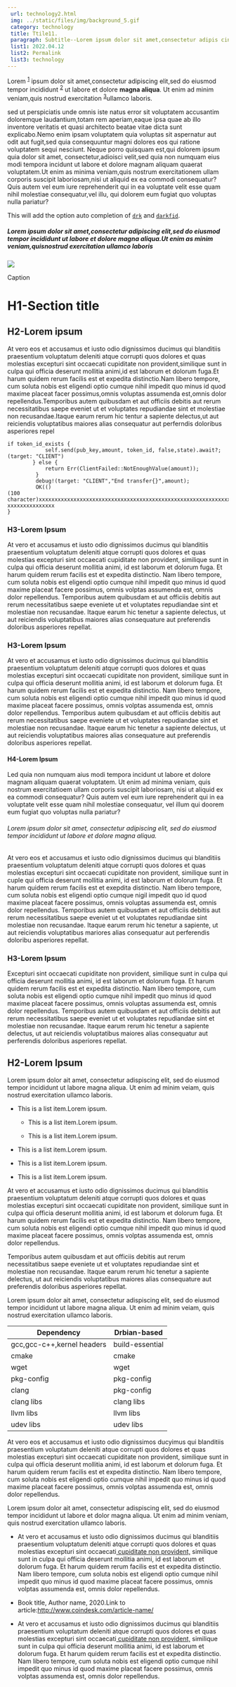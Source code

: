```yaml
---
 url: technology2.html
 img: ../static/files/img/background_5.gif
 category: technology
 title: Ttile11.
 paragraph: Subtitle--Lorem ipsum dolor sit amet,consectetur adipis cing elit, sed do eiusmod tempor incididunt ut labore et nunc dolore magna aliqua
 list1: 2022.04.12
 list2: Permalink
 list3: technology
---
```





Lorem <sup>[1](#1)</sup> ipsum dolor sit amet,consectetur adipiscing elit,sed do eiusmod tempor incididunt <sup>[2](#2)</sup> ut labore et dolore <strong>magna aliqua</strong>. Ut enim ad minim veniam,quis nostrud exercitation <sup>[3](#3)</sup>ullamco laboris.

sed ut perspiciatis unde omnis iste natus error sit voluptatem accusantim  doloremque laudantium,totam rem aperiam,eaque ipsa quae ab illo inventore veritatis et quasi architecto beatae vitae dicta sunt explicabo.Nemo enim ipsam voluptatem quia voluptas sit aspernatur aut odit aut fugit,sed quia consequuntur magni dolores eos qui ratione voluptatem sequi nesciunt. Neque porro quisquam est,qui dolorem ipsum quia dolor sit amet, consectetur,adioisci velit,sed quia non numquam eius modi tempora incidunt ut labore et dolore magnam aliquam quaerat voluptatem.Ut enim as minima veniam,quis nostrum exercitationem ullam corporis suscipit laboriosam,nisi ut aliquid ex ea commodi consequatur?Quis autem vel eum iure reprehenderit qui in ea voluptate velit esse quam nihil molestiae consequatur,vel illu, qui dolorem eum fugiat quo voluptas nulla pariatur?

This will add the option auto completion of [`drk`](#drk) and [`darkfid`](#darkfid).

##### Lorem ipsum dolor sit amet,consectetur adipiscing elit,sed do eiusmod tempor incididunt ut labore et dolore magna aliqua.Ut enim as minim veniam,quisnostrud exercitation ullamco laboris

![](../static/files/img/background_1.png)

Caption

# H1-Section title

## H2-Lorem ipsum

At vero eos et accusamus et iusto odio dignissimos ducimus qui blanditiis  praesentium voluptatum deleniti atque corrupti quos dolores et quas molestias excepturi sint occaecati cupiditate non provident,similique sunt in culpa qui officia deserunt mollitia animi,id est laborum et dolorum fuga.Et harum quidem rerum facilis est et expedita distinctio.Nam libero tempore, cum soluta nobis est eligendi optio cumque nihil impedit quo minus id quod maxime placeat facer possimus,omnis voluptas assumenda est,omnis dolor repellendus.Temporibus autem quibusdam et aut officiis debitis aut rerum necessitatibus saepe eveniet ut et voluptates repudiandae sint et molestiae non recusandae.Itaque earum rerum hic tentur a sapiente delectus,ut aut reiciendis voluptatibus maiores alias consequatur aut perferndis doloribus asperiores repel


```
if token_id_exists {
            self.send(pub_key,amount, token_id, false,state).await?;
(target: "CLIENT")
        } else {
            return Err(ClientFailed::NotEnoughValue(amount));
         } 
         debug!(target: "CLIENT","End transfer{}",amount);
         OK(()
(100
character)xxxxxxxxxxxxxxxxxxxxxxxxxxxxxxxxxxxxxxxxxxxxxxxxxxxxxxxxxxxxxxxxxxx
xxxxxxxxxxxxxxx
}
```


### H3-Lorem Ipsum

At vero et accusamus et iusto odio dignissimos ducimus qui blanditiis praesentium voluptatum deleniti atque corrupti quos dolores et quas molestias excepturi sint occaecati cupiditate non provident, similique sunt in culpa qui officia deserunt mollitia animi, id est laborum et dolorum fuga. Et harum quidem rerum facilis est et expedita distinctio. Nam libero tempore, cum soluta nobis est eligendi optio cumque nihil impedit quo minus id quod maxime placeat facere possimus, omnis volptas assumenda est, omnis dolor repellendus. Temporibus autem quibusdam et aut officiis debitis aut rerum necessitatibus saepe eveniete ut et voluptates repudiandae sint et molestiae non recusandae. Itaque earum hic tenetur a sapiente delectus, ut aut reiciendis voluptatibus maiores alias consequature aut preferendis doloribus asperiores repellat.

### H3-Lorem Ipsum

At vero et accusamus et iusto odio dignissimos ducimus qui blanditiis praesentium voluptatum deleniti atque corrupti quos dolores et quas molestias excepturi sint occaecati cupiditate non provident, similique sunt in culpa qui officia deserunt mollitia animi, id est laborum et dolorum fuga. Et harum quidem rerum facilis est et expedita distinctio. Nam libero tempore, cum soluta nobis est eligendi optio cumque nihil impedit quo minus id quod maxime placeat facere possimus, omnis volptas assumenda est, omnis dolor repellendus. Temporibus autem quibusdam et aut officiis debitis aut rerum necessitatibus saepe eveniete ut et voluptates repudiandae sint et molestiae non recusandae. Itaque earum hic tenetur a sapiente delectus, ut aut reiciendis voluptatibus maiores alias consequature aut preferendis doloribus asperiores repellat.

#### H4-Lorem Ipsum

Led quia non numquam aius modi tempora incidunt ut labore et dolore magnam aliquam quaerat voluptatem. Ut enim ad minima veniam, quis nostrum exercitatioem ullam corporis suscipit laboriosam, nisi ut aliquid ex ea commodi consequatur? Quis autem vel eum iure reprehenderit qui in ea voluptate velit esse quam nihil molestiae consequatur, vel illum qui doorem eum fugiat quo voluptas nulla pariatur?

###### Lorem ipsum dolor sit amet, consectetur adipiscing elit, sed do eiusmod tempor incididunt ut labore et dolore magna aliqua.
 
At vero eos et accusamus et iusto odio dignissimos ducimus qui blanditiis praesentium voluptatum deleniti atque corrupti quos dolores et quas molestias excepturi sint occaecati cupiditate non provident, similique sunt in cuple qui officia deserunt mollitia animi, id est laborum et dolorum fuga. Et harum quidem rerum facilis est et exepdita distinctio. Nam libero tempore, cum soluta nobis est eligendi optio cumque nigil impedit quo id quod maxime placeat facere possimus, omnis voluptas assumenda est, omnis dolor repellendus. Temporibus autem quibusdam et aut officiis debitis aut rerum necessitatibus saepe eveniet ut et voluptates repudiandae sint molestiae non recusandae. Itaque earum rerum hic tenetur a sapiente, ut aut reiciendis voluptatibus mariores alias consequatur aut perferendis doloribu asperiores repellat.

### H3-Lorem Ipsum

Excepturi sint occaecati cupiditate non provident, similique sunt in culpa qui officia deserunt mollitia animi, id est laborum et dolorum fuga. Et harum quidem rerum facilis est et expedita distinctio. Nam libero tempore, cum soluta nobis est eligendi optio cumque nihil impedit quo minus id quod maxime placeat facere possimus, omnis voluptas assumenda est, omnis dolor repellendus. Temporibus autem quibusdam et aut officiis debitis aut rerum necessitatibus saepe eveniet ut et voluptates repudiandae sint et molestiae non recusandae. Itaque earum rerum hic tenetur a sapiente delectus, ut aut reiciendis voluptatibus maiores alias consequatur aut perferendis doloribus asperiores repellat.

## H2-Lorem Ipsum

Lorem ipsum dolor ait amet, consectetur adispiscing elit, sed do eiusmod tempor incididunt ut labore magna aliqua. Ut enim ad minim veiam, quis nostrud exercitation ullamco laboris.

- This is a list item.Lorem ipsum.

	- This is a list item.Lorem ipsum.

	- This is a list item.Lorem ipsum.

- This is a list item.Lorem ipsum.

- This is a list item.Lorem ipsum.

- This is a list item.Lorem ipsum.


At vero et accusamus et iusto odio dignissimos ducimus qui blanditiis praesentium voluptatum deleniti atque corrupti quos dolores et quas molestias excepturi sint occaecati cupiditate non provident, similique sunt in culpa qui officia deserunt mollitia animi, id est laborum et dolorum fuga. Et harum quidem rerum facilis est et expedita distinctio. Nam libero tempore, cum soluta nobis est eligendi optio cumque nihil impedit quo minus id quod maxime placeat facere possimus, omnis volptas assumenda est, omnis dolor repellendus.

Temporibus autem quibusdam et aut officiis debitis aut rerum necessitatibus saepe eveniete ut et voluptates repudiandae sint et molestiae non recusandae. Itaque earum rerum hic tenetur a sapiente delectus, ut aut reiciendis voluptatibus maiores alias consequature aut preferendis doloribus asperiores repellat.

Lorem ipsum dolor ait amet, consectetur adispiscing elit, sed do eiusmod tempor incididunt ut labore magna aliqua. Ut enim ad minim veiam, quis nostrud exercitation ullamco laboris.


|        Dependency           |       Drbian-based      |
|-----------------------------|-------------------------|
| gcc,gcc-c++,kernel headers  |     build-essential     |
| cmake                       |     cmake               |
| wget                        |     wget                |
| pkg-config                  |     pkg-config          |
| clang                       |     pkg-config          |
| clang libs                  |     clang libs          |
| llvm libs                   |     llvm libs           |
| udev libs                   |     udev libs           |


At vero eos et accusamus et iusto odio dignissimos ducyimus qui blanditiis praesentium voluptatum deleniti atque corrupti quos dolores et quas molestias excepturi sint occaecati cupiditate non provident, similique sunt in culpa qui officia deserunt mollitia animi, id est laborum et dolorum fuga. Et harum quidem rerum facilis est et expedita distinctio. Nam libero tempore, cum soluta nobis est eligendi optio cumque nihil impedit quo minus id quod maxime placeat facere possimus, omnis volptas assumenda est, omnis dolor repellendus.

Lorem ipsum dolor ait amet, consectetur adispiscing elit, sed do eiusmod tempor incididunt ut labore et dolor magna aliqua. Ut enim ad minim veniam, quis nostrud exercitation ullamco laboris.

 
 <div class = "edge">
  <ul>
   <li><p class = "section">At vero et accusamus et iusto odio dignissimos ducimus qui blanditiis praesentium voluptatum deleniti atque corrupti quos dolores et quas molestias excepturi sint occaecati<a href = "#"> cupiditate non provident,</a> similique sunt in culpa qui officia deserunt mollitia animi, id est laborum et dolorum fuga. Et harum quidem rerum facilis est et expedita distinctio. Nam libero tempore, cum soluta nobis est eligendi optio cumque nihil impedit quo minus id quod maxime placeat facere possimus, omnis volptas assumenda est, omnis dolor repellendus.</p></li>
   <li><p>Book title, Author name, 2020.Link to article:<a href = "#">http://www.coindesk.com/article-name/</a></p></li>
   <li><p class = "section">At vero et accusamus et iusto odio dignissimos ducimus qui blanditiis praesentium voluptatum deleniti atque corrupti quos dolores et quas molestias excepturi sint occaecati<a href = "#"> cupiditate non provident,</a> similique sunt in culpa qui officia deserunt mollitia animi, id est laborum et dolorum fuga. Et harum quidem rerum facilis est et expedita distinctio. Nam libero tempore, cum soluta nobis est eligendi optio cumque nihil impedit quo minus id quod maxime placeat facere possimus, omnis volptas assumenda est, omnis dolor repellendus.</p></li>
  </ul>
 </div>
 
</div>



